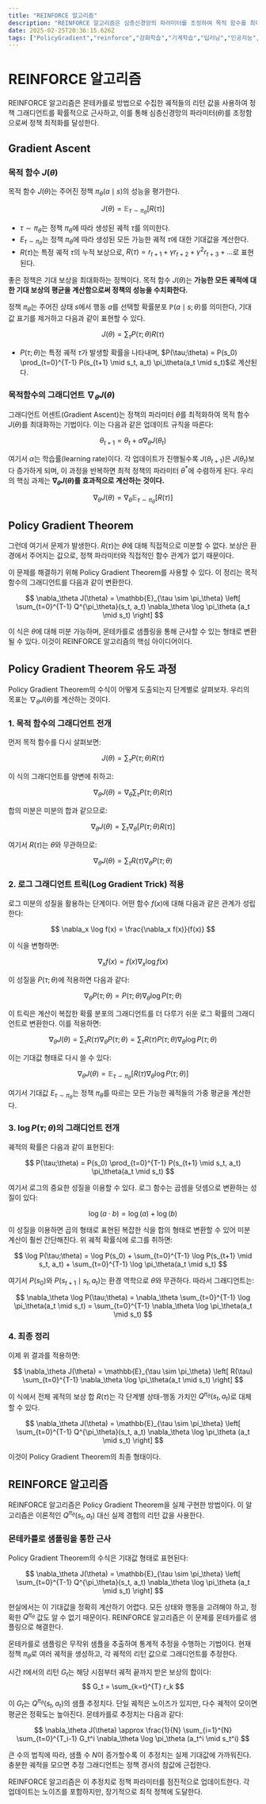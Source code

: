 ```yaml
---
title: "REINFORCE 알고리즘"
description: "REINFORCE 알고리즘은 심층신경망의 파라미터를 조정하여 목적 함수를 최대화 하는 것이다. "
date: 2025-02-25T20:36:15.626Z
tags: ["PolicyGradient","reinforce","강화학습","기계학습","딥러닝","인공지능","정책최적화"]
---
```

# REINFORCE 알고리즘

REINFORCE 알고리즘은 몬테카를로 방법으로 수집한 궤적들의 리턴 값을 사용하여 정책 그래디언트를 확률적으로 근사하고, 이를 통해 심층신경망의 파라미터($\theta$)를 조정함으로써 정책 최적화를 달성한다.

## Gradient Ascent

### 목적 함수 $J(\theta)$
목적 함수 $J(\theta)$는 주어진 정책 $\pi_\theta (a \mid s)$의 성능을 평가한다. 

$$
J(\theta) = \mathbb{E}_{\tau \sim \pi_\theta} [R(\tau)]
$$

- $\tau \sim \pi_\theta$는 정책 $\pi_\theta$에 따라 생성된 궤적 $\tau$를 의미한다.
- $E_{\tau \sim \pi_\theta}$는 정책 $\pi_\theta$에 따라 생성된 모든 가능한 궤적 $\tau$에 대한 기대값을 계산한다.
- $R(\tau)$는 특정 궤적 $\tau$의 누적 보상으로, $R(\tau) = r_{t+1} + \gamma r_{t+2} + \gamma^2 r_{t+3} + ...$로 표현된다.

좋은 정책은 기대 보상을 최대화하는 정책이다. 목적 함수 $J(\theta)$는 __가능한 모든 궤적에 대한 기대 보상의 평균을 계산함으로써 정책의 성능을 수치화한다.__

정책 $\pi_\theta$는 주어진 상태 $s$에서 행동 $a$를 선택할 확률분포 $\mathbb{P}(a \mid s ; \theta)$를 의미한다, 기대값 표기를 제거하고 다음과 같이 표현할 수 있다.

$$
J(\theta) = \sum_{\tau} P(\tau;\theta) R(\tau)
$$

- $P(\tau;\theta)$는 특정 궤적 $\tau$가 발생할 확률을 나타내며, $P(\tau;\theta) = P(s_0) \prod_{t=0}^{T-1} P(s_{t+1} \mid s_t, a_t) \pi_\theta(a_t \mid s_t)$로 계산된다.

### 목적함수의 그래디언트 $\nabla_\theta J(\theta)$

그래디언트 어센트(Gradient Ascent)는 정책의 파라미터 $\theta$를 최적화하여 목적 함수 $J(\theta)$를 최대화하는 기법이다. 이는 다음과 같은 업데이트 규칙을 따른다:

$$
\theta_{t+1} = \theta_t + \alpha \nabla_\theta J(\theta_t)
$$

여기서 $\alpha$는 학습률(learning rate)이다. 각 업데이트가 진행될수록 $J(\theta_{t+1})$은 $J(\theta_t)$보다 증가하게 되며, 이 과정을 반복하면 최적 정책의 파라미터 $\theta^*$에 수렴하게 된다. 우리의 핵심 과제는 __$\nabla_\theta J(\theta)$를 효과적으로 계산하는 것이다.__

$$
\nabla_\theta J(\theta) = \nabla_\theta \mathbb{E}_{\tau \sim \pi_\theta} [R(\tau)]
$$

## Policy Gradient Theorem

그런데 여기서 문제가 발생한다. $R(\tau)$는 $\theta$에 대해 직접적으로 미분할 수 없다. 보상은 환경에서 주어지는 값으로, 정책 파라미터와 직접적인 함수 관계가 없기 때문이다. 

이 문제를 해결하기 위해 Policy Gradient Theorem를 사용할 수 있다. 이 정리는 목적 함수의 그래디언트를 다음과 같이 변환한다.

$$
\nabla_\theta J(\theta) = \mathbb{E}_{\tau \sim \pi_\theta} \left[ \sum_{t=0}^{T-1} Q^{\pi_\theta}(s_t, a_t) \nabla_\theta \log \pi_\theta (a_t \mid s_t) \right]
$$

이 식은 $\theta$에 대해 미분 가능하며, 몬테카를로 샘플링을 통해 근사할 수 있는 형태로 변환될 수 있다. 이것이 REINFORCE 알고리즘의 핵심 아이디어이다.

## Policy Gradient Theorem 유도 과정

Policy Gradient Theorem의 수식이 어떻게 도출되는지 단계별로 살펴보자. 우리의 목표는 $\nabla_\theta J(\theta)$를 계산하는 것이다.

### 1. 목적 함수의 그래디언트 전개

먼저 목적 함수를 다시 살펴보면:

$$
J(\theta) = \sum_{\tau} P(\tau;\theta) R(\tau)
$$

이 식의 그래디언트를 양변에 취하고:

$$
\nabla_\theta J(\theta) = \nabla_\theta \sum_{\tau} P(\tau;\theta) R(\tau)
$$

합의 미분은 미분의 합과 같으므로:

$$
\nabla_\theta J(\theta) = \sum_{\tau} \nabla_\theta [P(\tau;\theta) R(\tau)]
$$

여기서 $R(\tau)$는 $\theta$와 무관하므로:

$$
\nabla_\theta J(\theta) = \sum_{\tau} R(\tau) \nabla_\theta P(\tau;\theta)
$$

### 2. 로그 그래디언트 트릭(Log Gradient Trick) 적용

로그 미분의 성질을 활용하는 단계이다. 어떤 함수 $f(x)$에 대해 다음과 같은 관계가 성립한다:

$$
\nabla_x \log f(x) = \frac{\nabla_x f(x)}{f(x)}
$$

이 식을 변형하면:

$$
\nabla_x f(x) = f(x) \nabla_x \log f(x)
$$

이 성질을 $P(\tau;\theta)$에 적용하면 다음과 같다:

$$
\nabla_\theta P(\tau;\theta) = P(\tau;\theta) \nabla_\theta \log P(\tau;\theta)
$$

이 트릭은 계산이 복잡한 확률 분포의 그래디언트를 더 다루기 쉬운 로그 확률의 그래디언트로 변환한다. 이를 적용하면:

$$
\nabla_\theta J(\theta) = \sum_{\tau} R(\tau) \nabla_\theta P(\tau;\theta) = \sum_{\tau} R(\tau) P(\tau;\theta) \nabla_\theta \log P(\tau;\theta)
$$

이는 기대값 형태로 다시 쓸 수 있다:

$$
\nabla_\theta J(\theta) = \mathbb{E}_{\tau \sim \pi_\theta} [R(\tau) \nabla_\theta \log P(\tau;\theta)]
$$

여기서 기대값 $E_{\tau \sim \pi_\theta}$는 정책 $\pi_\theta$를 따르는 모든 가능한 궤적들의 가중 평균을 계산한다.

### 3. $\log P(\tau;\theta)$의 그래디언트 전개

궤적의 확률은 다음과 같이 표현된다:

$$
P(\tau;\theta) = P(s_0) \prod_{t=0}^{T-1} P(s_{t+1} \mid s_t, a_t) \pi_\theta(a_t \mid s_t)
$$

여기서 로그의 중요한 성질을 이용할 수 있다. 로그 함수는 곱셈을 덧셈으로 변환하는 성질이 있다:

$$
\log(a \cdot b) = \log(a) + \log(b)
$$

이 성질을 이용하면 곱의 형태로 표현된 복잡한 식을 합의 형태로 변환할 수 있어 미분 계산이 훨씬 간단해진다. 위 궤적 확률식에 로그를 취하면:

$$
\log P(\tau;\theta) = \log P(s_0) + \sum_{t=0}^{T-1} \log P(s_{t+1} \mid s_t, a_t) + \sum_{t=0}^{T-1} \log \pi_\theta(a_t \mid s_t)
$$

여기서 $P(s_0)$와 $P(s_{t+1} \mid s_t, a_t)$는 환경 역학으로 $\theta$와 무관하다. 따라서 그래디언트는:

$$
\nabla_\theta \log P(\tau;\theta) = \nabla_\theta \sum_{t=0}^{T-1} \log \pi_\theta(a_t \mid s_t) = \sum_{t=0}^{T-1} \nabla_\theta \log \pi_\theta(a_t \mid s_t)
$$


### 4. 최종 정리

이제 위 결과를 적용하면:

$$
\nabla_\theta J(\theta) = \mathbb{E}_{\tau \sim \pi_\theta} \left[ R(\tau) \sum_{t=0}^{T-1} \nabla_\theta \log \pi_\theta(a_t \mid s_t) \right]
$$

이 식에서 전체 궤적의 보상 합 $R(\tau)$는 각 단계별 상태-행동 가치인 $Q^{\pi_\theta}(s_t, a_t)$로 대체할 수 있다.

$$
\nabla_\theta J(\theta) = \mathbb{E}_{\tau \sim \pi_\theta} \left[ \sum_{t=0}^{T-1} Q^{\pi_\theta}(s_t, a_t) \nabla_\theta \log \pi_\theta (a_t \mid s_t) \right]
$$

이것이 Policy Gradient Theorem의 최종 형태이다.

## REINFORCE 알고리즘

REINFORCE 알고리즘은 Policy Gradient Theorem을 실제 구현한 방법이다. 이 알고리즘은 이론적인 $Q^{\pi_\theta}(s_t, a_t)$ 대신 실제 경험의 리턴 값을 사용한다.

### 몬테카를로 샘플링을 통한 근사

Policy Gradient Theorem의 수식은 기대값 형태로 표현된다:

$$
\nabla_\theta J(\theta) = \mathbb{E}_{\tau \sim \pi_\theta} \left[ \sum_{t=0}^{T-1} Q^{\pi_\theta}(s_t, a_t) \nabla_\theta \log \pi_\theta (a_t \mid s_t) \right]
$$

현실에서는 이 기대값을 정확히 계산하기 어렵다. 모든 상태와 행동을 고려해야 하고, 정확한 $Q^{\pi_\theta}$ 값도 알 수 없기 때문이다. REINFORCE 알고리즘은 이 문제를 몬테카를로 샘플링으로 해결한다.

몬테카를로 샘플링은 무작위 샘플을 추출하여 통계적 추정을 수행하는 기법이다. 현재 정책 $\pi_\theta$로 여러 궤적을 생성하고, 각 궤적의 리턴 값으로 그래디언트를 추정한다.

시간 $t$에서의 리턴 $G_t$는 해당 시점부터 궤적 끝까지 받은 보상의 합이다:
$$
G_t = \sum_{k=t}^{T} r_k
$$

이 $G_t$는 $Q^{\pi_\theta}(s_t, a_t)$의 샘플 추정치다. 단일 궤적은 노이즈가 있지만, 다수 궤적이 모이면 평균은 정확도는 높아진다. 몬테카를로 추정치는 다음과 같다:

$$
\nabla_\theta J(\theta) \approx \frac{1}{N} \sum_{i=1}^{N} \sum_{t=0}^{T_i-1} G_t^i \nabla_\theta \log \pi_\theta (a_t^i \mid s_t^i)
$$

큰 수의 법칙에 따라, 샘플 수 $N$이 증가할수록 이 추정치는 실제 기대값에 가까워진다. 충분한 궤적을 모으면 추정 그래디언트는 정책 경사의 참값에 근접한다.

REINFORCE 알고리즘은 이 추정치로 정책 파라미터를 점진적으로 업데이트한다. 각 업데이트는 노이즈를 포함하지만, 장기적으로 최적 정책에 도달한다.